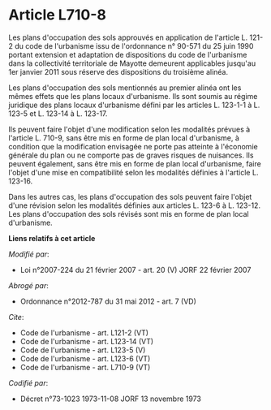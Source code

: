 # Article L710-8

Les plans d'occupation des sols approuvés en application de l'article L. 121-2 du code de l'urbanisme issu de l'ordonnance n°
90-571 du 25 juin 1990 portant extension et adaptation de dispositions du code de l'urbanisme dans la collectivité
territoriale de Mayotte demeurent applicables jusqu'au 1er janvier 2011 sous réserve des dispositions du troisième alinéa. 

Les plans d'occupation des sols mentionnés au premier alinéa ont les mêmes effets que les plans locaux d'urbanisme. Ils sont
soumis au régime juridique des plans locaux d'urbanisme défini par les articles L. 123-1-1 à L. 123-5 et L. 123-14 à L.
123-17. 

Ils peuvent faire l'objet d'une modification selon les modalités prévues à l'article L. 710-9, sans être mis en forme de plan
local d'urbanisme, à condition que la modification envisagée ne porte pas atteinte à l'économie générale du plan ou ne
comporte pas de graves risques de nuisances. Ils peuvent également, sans être mis en forme de plan local d'urbanisme, faire
l'objet d'une mise en compatibilité selon les modalités définies à l'article L. 123-16. 

Dans les autres cas, les plans d'occupation des sols peuvent faire l'objet d'une révision selon les modalités définies aux
articles L. 123-6 à L. 123-12. Les plans d'occupation des sols révisés sont mis en forme de plan local d'urbanisme.

**Liens relatifs à cet article**

_Modifié par_:

  - Loi n°2007-224 du 21 février 2007 - art. 20 (V) JORF 22 février 2007

_Abrogé par_:

  - Ordonnance n°2012-787 du 31 mai 2012 - art. 7 (VD)

_Cite_:

  - Code de l'urbanisme - art. L121-2 (VT)
  - Code de l'urbanisme - art. L123-14 (VT)
  - Code de l'urbanisme - art. L123-5 (V)
  - Code de l'urbanisme - art. L123-6 (VT)
  - Code de l'urbanisme - art. L710-9 (VT)

_Codifié par_:

  - Décret n°73-1023 1973-11-08 JORF 13 novembre 1973
